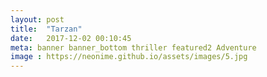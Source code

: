 ```yaml
---
layout: post
title:  "Tarzan"
date:   2017-12-02 00:10:45
meta: banner banner_bottom thriller featured2 Adventure
image : https://neonime.github.io/assets/images/5.jpg
---
```


